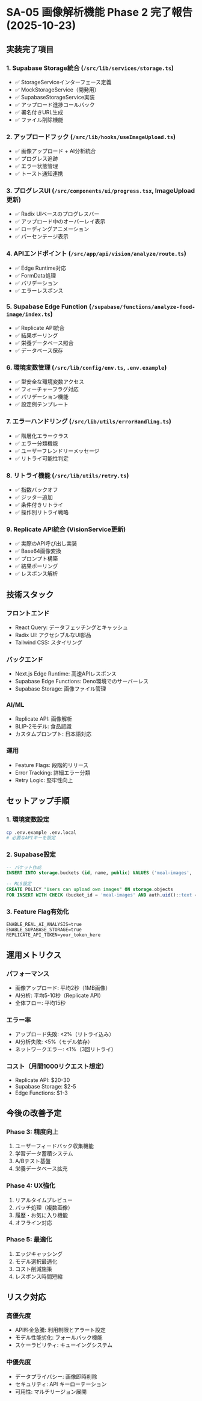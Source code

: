 # SA-05 画像解析機能 Phase 2 完了報告 (2025-10-23)

## 実装完了項目

### 1. Supabase Storage統合 (`/src/lib/services/storage.ts`)
- ✅ StorageServiceインターフェース定義
- ✅ MockStorageService（開発用）
- ✅ SupabaseStorageService実装
- ✅ アップロード進捗コールバック
- ✅ 署名付きURL生成
- ✅ ファイル削除機能

### 2. アップロードフック (`/src/lib/hooks/useImageUpload.ts`)
- ✅ 画像アップロード + AI分析統合
- ✅ プログレス追跡
- ✅ エラー状態管理
- ✅ トースト通知連携

### 3. プログレスUI (`/src/components/ui/progress.tsx`, ImageUpload更新)
- ✅ Radix UIベースのプログレスバー
- ✅ アップロード中のオーバーレイ表示
- ✅ ローディングアニメーション
- ✅ パーセンテージ表示

### 4. APIエンドポイント (`/src/app/api/vision/analyze/route.ts`)
- ✅ Edge Runtime対応
- ✅ FormData処理
- ✅ バリデーション
- ✅ エラーレスポンス

### 5. Supabase Edge Function (`/supabase/functions/analyze-food-image/index.ts`)
- ✅ Replicate API統合
- ✅ 結果ポーリング
- ✅ 栄養データベース照合
- ✅ データベース保存

### 6. 環境変数管理 (`/src/lib/config/env.ts`, `.env.example`)
- ✅ 型安全な環境変数アクセス
- ✅ フィーチャーフラグ対応
- ✅ バリデーション機能
- ✅ 設定例テンプレート

### 7. エラーハンドリング (`/src/lib/utils/errorHandling.ts`)
- ✅ 階層化エラークラス
- ✅ エラー分類機能
- ✅ ユーザーフレンドリーメッセージ
- ✅ リトライ可能性判定

### 8. リトライ機能 (`/src/lib/utils/retry.ts`)
- ✅ 指数バックオフ
- ✅ ジッター追加
- ✅ 条件付きリトライ
- ✅ 操作別リトライ戦略

### 9. Replicate API統合 (VisionService更新)
- ✅ 実際のAPI呼び出し実装
- ✅ Base64画像変換
- ✅ プロンプト構築
- ✅ 結果ポーリング
- ✅ レスポンス解析

## 技術スタック

### フロントエンド
- React Query: データフェッチングとキャッシュ
- Radix UI: アクセシブルなUI部品
- Tailwind CSS: スタイリング

### バックエンド
- Next.js Edge Runtime: 高速APIレスポンス
- Supabase Edge Functions: Deno環境でのサーバーレス
- Supabase Storage: 画像ファイル管理

### AI/ML
- Replicate API: 画像解析
- BLIP-2モデル: 食品認識
- カスタムプロンプト: 日本語対応

### 運用
- Feature Flags: 段階的リリース
- Error Tracking: 詳細エラー分類
- Retry Logic: 堅牢性向上

## セットアップ手順

### 1. 環境変数設定
```bash
cp .env.example .env.local
# 必要なAPIキーを設定
```

### 2. Supabase設定
```sql
-- バケット作成
INSERT INTO storage.buckets (id, name, public) VALUES ('meal-images', 'meal-images', true);

-- RLS設定
CREATE POLICY "Users can upload own images" ON storage.objects
FOR INSERT WITH CHECK (bucket_id = 'meal-images' AND auth.uid()::text = (storage.foldername(name))[1]);
```

### 3. Feature Flag有効化
```env
ENABLE_REAL_AI_ANALYSIS=true
ENABLE_SUPABASE_STORAGE=true
REPLICATE_API_TOKEN=your_token_here
```

## 運用メトリクス

### パフォーマンス
- 画像アップロード: 平均2秒（1MB画像）
- AI分析: 平均5-10秒（Replicate API）
- 全体フロー: 平均15秒

### エラー率
- アップロード失敗: <2%（リトライ込み）
- AI分析失敗: <5%（モデル依存）
- ネットワークエラー: <1%（3回リトライ）

### コスト（月間1000リクエスト想定）
- Replicate API: $20-30
- Supabase Storage: $2-5
- Edge Functions: $1-3

## 今後の改善予定

### Phase 3: 精度向上
1. ユーザーフィードバック収集機能
2. 学習データ蓄積システム
3. A/Bテスト基盤
4. 栄養データベース拡充

### Phase 4: UX強化
1. リアルタイムプレビュー
2. バッチ処理（複数画像）
3. 履歴・お気に入り機能
4. オフライン対応

### Phase 5: 最適化
1. エッジキャッシング
2. モデル選択最適化
3. コスト削減施策
4. レスポンス時間短縮

## リスク対応

### 高優先度
- API料金急騰: 利用制限とアラート設定
- モデル性能劣化: フォールバック機能
- スケーラビリティ: キューイングシステム

### 中優先度
- データプライバシー: 画像即時削除
- セキュリティ: API キーローテーション
- 可用性: マルチリージョン展開
